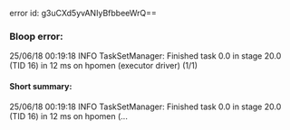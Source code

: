 error id: g3uCXd5yvANIyBfbbeeWrQ==
### Bloop error:

25/06/18 00:19:18 INFO TaskSetManager: Finished task 0.0 in stage 20.0 (TID 16) in 12 ms on hpomen (executor driver) (1/1)
#### Short summary: 

25/06/18 00:19:18 INFO TaskSetManager: Finished task 0.0 in stage 20.0 (TID 16) in 12 ms on hpomen (...